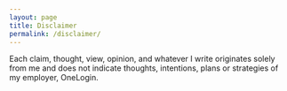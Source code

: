 ```yaml
---
layout: page
title: Disclaimer
permalink: /disclaimer/
---
```


Each claim, thought, view, opinion, and whatever I write originates
solely from me and does not indicate thoughts, intentions, plans or
strategies of my employer, OneLogin.

 
